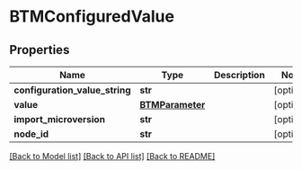 # BTMConfiguredValue

## Properties
Name | Type | Description | Notes
------------ | ------------- | ------------- | -------------
**configuration_value_string** | **str** |  | [optional] 
**value** | [**BTMParameter**](BTMParameter.md) |  | [optional] 
**import_microversion** | **str** |  | [optional] 
**node_id** | **str** |  | [optional] 

[[Back to Model list]](../README.md#documentation-for-models) [[Back to API list]](../README.md#documentation-for-api-endpoints) [[Back to README]](../README.md)


